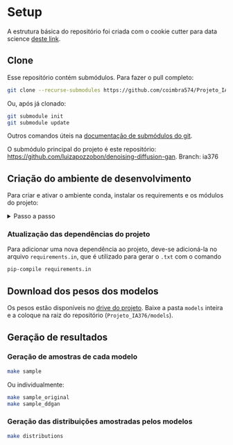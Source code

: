 # Setup

A estrutura básica do repositório foi criada com o cookie cutter para data science [deste link](https://github.com/drivendata/cookiecutter-data-science).

## Clone
Esse repositório contém submódulos. Para fazer o pull completo:

```bash
git clone --recurse-submodules https://github.com/coimbra574/Projeto_IA376
```

Ou, após já clonado:

```bash
git submodule init
git submodule update
```

Outros comandos úteis na [documentação de submódulos do git](https://git-scm.com/book/en/v2/Git-Tools-Submodules).

O submódulo principal do projeto é este repositório: https://github.com/luizapozzobon/denoising-diffusion-gan. Branch: ia376


## Criação do ambiente de desenvolvimento

Para criar e ativar o ambiente conda, instalar os requirements e os módulos do projeto:

<details>
  <summary>Passo a passo</summary>

    ```bash
    make create_environment
    # ou
    conda env create -f environment.yml
    ```

    ```
    conda activate ia376-diffusion
    ```

    ```bash
    make requirements
    ```

    Para uso de scripts dos módulos do projeto `src` e dos submódulos adicionados com o git, é necessário instalá-los em modo editável. O comando abaixo faz o que é necessário:

    ```bash
    make setup
    ```

    Isso permite o acesso a todos aos submódulos do git e os pacotes são atualizados de acordo com as modificações nos arquivos .py.

    Fonte: https://stackoverflow.com/questions/6323860/sibling-package-imports

</details>

### Atualização das dependências do projeto

Para adicionar uma nova dependência ao projeto, deve-se adicioná-la no arquivo `requirements.in`, que é utilizado para gerar o `.txt` com o comando

```bash
pip-compile requirements.in
```

## Download dos pesos dos modelos

Os pesos estão disponíveis no [drive do projeto](https://drive.google.com/drive/folders/1_1NgQeAKMasldrXMclZT_M4AzfjP8Jbl?usp=sharing). Baixe a pasta `models` inteira e a coloque na raiz do repositório (`Projeto_IA376/models`).

## Geração de resultados

### Geração de amostras de cada modelo

```bash
make sample
```

Ou individualmente:

```bash
make sample_original
make sample_ddgan
```

### Geração das distribuições amostradas pelos modelos

```bash
make distributions
```
